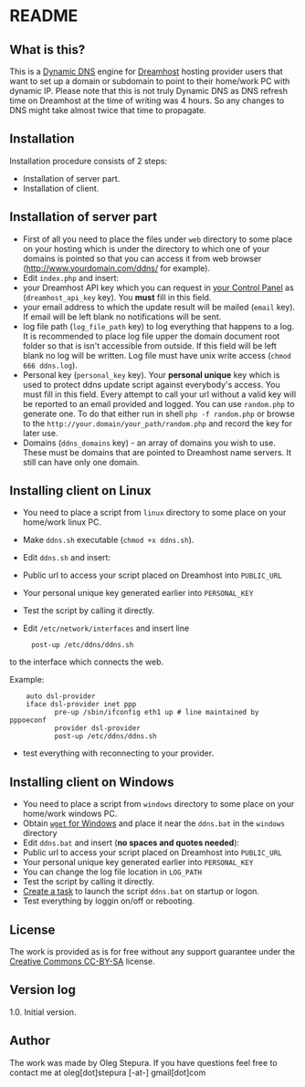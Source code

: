 README
======

What is this?
-----------------

This is a [Dynamic DNS][1] engine for [Dreamhost][2] hosting provider users that
want to set up a domain or subdomain to point to their home/work PC with dynamic IP.
Please note that this is not truly Dynamic DNS as DNS refresh time
on Dreamhost at the time of writing was 4 hours. So any changes to DNS
might take almost twice that time to propagate.


Installation
-----------------

Installation procedure consists of 2 steps:

* Installation of server part.
* Installation of client.


Installation of server part
-----------------

* First of all you need to place the files under `web` directory to some
place on your hosting which is under the directory to which one of your domains is
pointed so that you can access it from web browser
(http://www.yourdomain.com/ddns/ for example).
* Edit `index.php` and insert:
 * your Dreamhost API key which you can request in [your Control Panel][3] as
(`dreamhost_api_key` key). You **must** fill in this field.
 * your email address to which the update result will be mailed
(`email` key). If email will be left blank no notifications will be sent.
 * log file path (`log_file_path` key) to log everything that happens to a log.
It is recommended to place log file upper the domain document root folder so
that is isn't accessible from outside. If this field will be left blank no log
will be written. Log file must have unix write access (`chmod 666 ddns.log`).
 * Personal key (`personal_key` key). Your **personal unique** key which is used to
protect ddns update script against everybody's access. You must fill in this field.
Every attempt to call your url without a valid key will be reported to an email provided
and logged. You can use `random.php` to generate one. To do that either run in shell
`php -f random.php` or browse to the `http://your.domain/your_path/random.php`
and record the key for later use.
 * Domains (`ddns_domains` key) - an array of domains you wish to use. These must be
domains that are pointed to Dreamhost name servers. It still can have only one domain.


Installing client on Linux
-----------------

* You need to place a script from `linux` directory to some place on your
home/work linux PC.
* Make `ddns.sh` executable (`chmod +x ddns.sh`).
* Edit `ddns.sh` and insert:
 * Public url to access your script placed on Dreamhost into `PUBLIC_URL`
 * Your personal unique key generated earlier into `PERSONAL_KEY`
* Test the script by calling it directly.
* Edit `/etc/network/interfaces` and insert line

        post-up /etc/ddns/ddns.sh

 to the interface which connects the web.

 Example:

        auto dsl-provider
        iface dsl-provider inet ppp
               pre-up /sbin/ifconfig eth1 up # line maintained by pppoeconf
               provider dsl-provider
               post-up /etc/ddns/ddns.sh
* test everything with reconnecting to your provider.


Installing client on Windows
-----------------

* You need to place a script from `windows` directory to some place on your
home/work windows PC.
* Obtain [`wget` for Windows][5] and place it near the `ddns.bat` in the
`windows` directory
* Edit `ddns.bat` and insert (**no spaces and quotes needed**):
 * Public url to access your script placed on Dreamhost into `PUBLIC_URL`
 * Your personal unique key generated earlier into `PERSONAL_KEY`
 * You can change the log file location in `LOG_PATH`
* Test the script by calling it directly.
* [Create a task][6] to launch the script `ddns.bat` on startup or logon.
* Test everything by loggin on/off or rebooting.


License
-----------------

The work is provided as is for free without any support guarantee under the [Creative Commons CC-BY-SA][4] license.


Version log
-----------------

1.0. Initial version.


Author
-----------------

The work was made by Oleg Stepura. If you have questions feel free to contact me at
oleg[dot]stepura [-at-] gmail[dot]com

[1]: http://en.wikipedia.org/wiki/Dynamic_DNS
[2]: http://wiki.dreamhost.com/Dynamic_DNS
[3]: https://panel.dreamhost.com/?tree=home.api
[4]: http://creativecommons.org/licenses/by-sa/3.0/
[5]: http://gnuwin32.sourceforge.net/packages/wget.htm
[6]: http://www.sevenforums.com/tutorials/67503-task-create-run-program-startup-log.html
